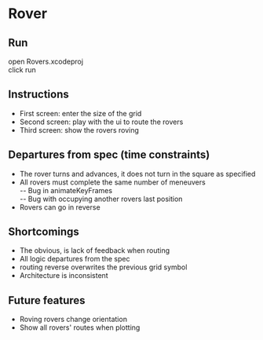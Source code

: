 # Rover

## Run

open Rovers.xcodeproj  
click run

## Instructions

- First screen: enter the size of the grid
- Second screen: play with the ui to route the rovers
- Third screen: show the rovers roving

## Departures from spec (time constraints)

- The rover turns and advances, it does not turn in the square as specified  
- All rovers must complete the same number of meneuvers  
-- Bug in animateKeyFrames  
-- Bug with occupying another rovers last position  
- Rovers can go in reverse

## Shortcomings

- The obvious, is lack of feedback when routing
- All logic departures from the spec
- routing reverse overwrites the previous grid symbol
- Architecture is inconsistent

## Future features

- Roving rovers change orientation
- Show all rovers' routes when plotting
